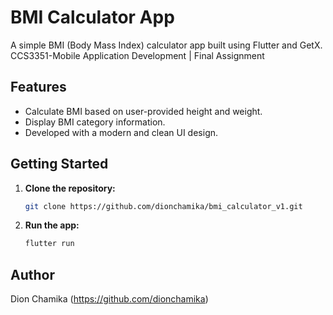 # BMI Calculator App

A simple BMI (Body Mass Index) calculator app built using Flutter and GetX.
CCS3351-Mobile Application Development | Final Assignment

## Features

- Calculate BMI based on user-provided height and weight.
- Display BMI category information.
- Developed with a modern and clean UI design.


## Getting Started

1. **Clone the repository:**

   ```bash
   git clone https://github.com/dionchamika/bmi_calculator_v1.git
   ```

2. **Run the app:**

   ```bash  
   flutter run    
   ```   

## Author

Dion Chamika (https://github.com/dionchamika)
